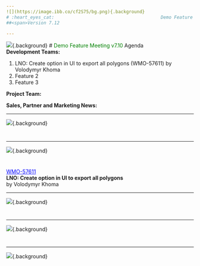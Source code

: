 ```yaml
---
![](https://image.ibb.co/cf2S75/bg.png){.background}
# :heart_eyes_cat:                                        Demo Feature Meeting
##<span>Version 7.12                                                          Date 21.07.17                                                        </span>

---
```

![](https://image.ibb.co/cFsnqQ/bg.png){.background}
#<span style="color:green">                    Demo Feature Meeting v7.10</span>
<span>                                                                Agenda                         
                                            <b>Development Teams:</b></span> 
</span>

1. LNO: Create option in UI to export all polygons (WMO-57611) by Volodymyr Khoma
2. Feature 2
3. Feature 3

<b>Project Team:</b>

<b>Sales, Partner and Marketing News:</b>


---
![](https://image.ibb.co/jAbVAQ/devTitle.png){.background}
# <span style="color:whitesmoke"> </span>

---
![](https://image.ibb.co/cf2S75/bg.png){.background}
# <span style="color:whitesmoke"> </span>                                                    
<span>                                                       </span><span style="text-decoration:underline;color:blue">WMO-57611</span>           
                   <span>                          <b>LNO: Create option in UI to export all polygons</b> </span>                  
                   <span>                                                   by Volodymyr Khoma</span>

---

![](https://image.ibb.co/jEeYVQ/project_News.png){.background}
# <span style="color:whitesmoke"> </span>

---

![](https://image.ibb.co/dayGjk/sales_News.png){.background}
# <span style="color:whitesmoke"> </span>

---

![](https://image.ibb.co/iuLyVQ/latest_Deals.png){.background}